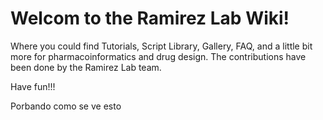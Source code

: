# Welcom to the Ramirez Lab Wiki!
Where you could find Tutorials, Script Library, Gallery, FAQ, and a little bit more for pharmacoinformatics and drug design. The contributions have been done by the Ramirez Lab team.

Have fun!!!

Porbando como se ve esto
